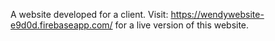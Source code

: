 A website developed for a client.
Visit: https://wendywebsite-e9d0d.firebaseapp.com/ for a live version of this website.
